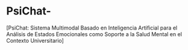 # PsiChat-
[PsiChat: Sistema Multimodal Basado en Inteligencia Artificial para el Análisis de Estados Emocionales como Soporte a la Salud Mental en el Contexto Universitario]
